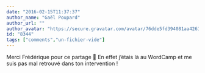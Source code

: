 ```yaml
---
date: "2016-02-15T11:37:37"
author_name: "Gaël Poupard"
author_url: ""
author_avatar: "https://secure.gravatar.com/avatar/76dde5fd394081aa4261802372fe2e33"
id: "8344"
tags: ["comments","un-fichier-vide"]
---
```

Merci Frédérique pour ce partage 🙂 En effet jʼétais là au WordCamp et me suis pas mal retrouvé dans ton intervention&nbsp;!